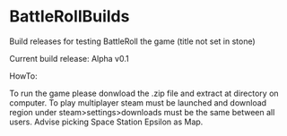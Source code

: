 # BattleRollBuilds
Build releases for testing BattleRoll the game (title not set in stone)

Current build release: Alpha v0.1

HowTo:

To run the game please donwload the .zip file and extract at directory on computer.
To play multiplayer steam must be launched and download region under steam>settings>downloads must be the same between all users.
Advise picking Space Station Epsilon as Map. 


